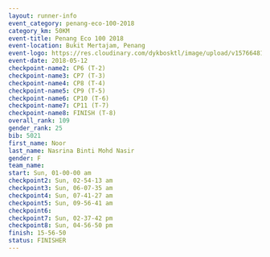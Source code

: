 ```yaml
--- 
layout: runner-info 
event_category: penang-eco-100-2018 
category_km: 50KM 
event-title: Penang Eco 100 2018 
event-location: Bukit Mertajam, Penang 
event-logo: https://res.cloudinary.com/dykbosktl/image/upload/v1576648106/Logo/Logo_lovxhg.jpg 
event-date: 2018-05-12 
checkpoint-name2: CP6 (T-2) 
checkpoint-name3: CP7 (T-3) 
checkpoint-name4: CP8 (T-4) 
checkpoint-name5: CP9 (T-5) 
checkpoint-name6: CP10 (T-6) 
checkpoint-name7: CP11 (T-7) 
checkpoint-name8: FINISH (T-8) 
overall_rank: 109
gender_rank: 25
bib: 5021
first_name: Noor
last_name: Nasrina Binti Mohd Nasir
gender: F
team_name: 
start: Sun, 01-00-00 am
checkpoint2: Sun, 02-54-13 am
checkpoint3: Sun, 06-07-35 am
checkpoint4: Sun, 07-41-27 am
checkpoint5: Sun, 09-56-41 am
checkpoint6: 
checkpoint7: Sun, 02-37-42 pm
checkpoint8: Sun, 04-56-50 pm
finish: 15-56-50
status: FINISHER
--- 
```

